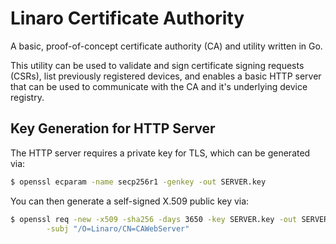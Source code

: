 # Linaro Certificate Authority

A basic, proof-of-concept certificate authority (CA) and utility written in Go.

This utility can be used to validate and sign certificate signing requests (CSRs),
list previously registered devices, and enables a basic HTTP server that can be
used to communicate with the CA and it's underlying device registry.

## Key Generation for HTTP Server

The HTTP server requires a private key for TLS, which can be generated via:

```bash
$ openssl ecparam -name secp256r1 -genkey -out SERVER.key
```

You can then generate a self-signed X.509 public key via:

```bash
$ openssl req -new -x509 -sha256 -days 3650 -key SERVER.key -out SERVER.crt \
        -subj "/O=Linaro/CN=CAWebServer"
```
